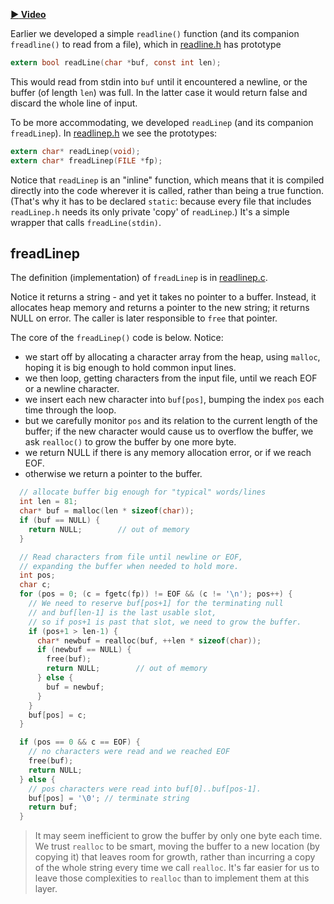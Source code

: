 **[:arrow_forward: Video](https://dartmouth.hosted.panopto.com/Panopto/Pages/Viewer.aspx?id=ddb533aa-1a98-45f1-84d3-ad0a0011f32d)**

Earlier we developed a simple `readline()` function (and its companion `freadline()` to read from a file), which in [readline.h](https://github.com/CS50DartmouthSP25/examples/blob/main/readline.h) has prototype

```c
extern bool readLine(char *buf, const int len);
```

This would read from stdin into `buf` until it encountered a newline, or the buffer (of length `len`) was full.
In the latter case it would return false and discard the whole line of input.

To be more accommodating, we developed `readLinep` (and its companion `freadLinep`).
In [readlinep.h](https://github.com/CS50DartmouthSP25/examples/blob/main/readlinep.h) we see the prototypes:

```c
extern char* readLinep(void);
extern char* freadLinep(FILE *fp);
```

Notice that `readLinep` is an "inline" function, which means that it is compiled directly into the code wherever it is called, rather than being a true function.
(That's why it has to be declared `static`: because every file that includes `readLinep.h` needs its only private 'copy' of `readLinep`.)  It's a simple wrapper that calls `freadLine(stdin)`.

## freadLinep

The definition (implementation) of `freadLinep` is in [readlinep.c](https://github.com/CS50DartmouthSP25/examples/blob/main/readlinep.c).

Notice it returns a string - and yet it takes no pointer to a buffer.
Instead, it allocates heap memory and returns a pointer to the new string; it returns NULL on error.
The caller is later responsible to `free` that pointer.

The core of the `freadLinep()` code is below.
Notice:

* we start off by allocating a character array from the heap, using `malloc`, hoping it is big enough to hold common input lines.
* we then loop, getting characters from the input file, until we reach EOF or a newline character.
* we insert each new character into `buf[pos]`, bumping the index `pos` each time through the loop.
* but we carefully monitor `pos` and its relation to the current length of the buffer; if the new character would cause us to overflow the buffer, we ask `realloc()` to grow the buffer by one more byte.
* we return NULL if there is any memory allocation error, or if we reach EOF.
* otherwise we return a pointer to the buffer.

```c
  // allocate buffer big enough for "typical" words/lines
  int len = 81;
  char* buf = malloc(len * sizeof(char));
  if (buf == NULL) {
    return NULL;        // out of memory
  }

  // Read characters from file until newline or EOF, 
  // expanding the buffer when needed to hold more.
  int pos;
  char c;
  for (pos = 0; (c = fgetc(fp)) != EOF && (c != '\n'); pos++) {
    // We need to reserve buf[pos+1] for the terminating null
    // and buf[len-1] is the last usable slot, 
    // so if pos+1 is past that slot, we need to grow the buffer.
    if (pos+1 > len-1) {
      char* newbuf = realloc(buf, ++len * sizeof(char));
      if (newbuf == NULL) {
        free(buf);
        return NULL;        // out of memory
      } else {
        buf = newbuf;
      }
    }
    buf[pos] = c;
  }

  if (pos == 0 && c == EOF) {
    // no characters were read and we reached EOF
    free(buf);
    return NULL;
  } else {
    // pos characters were read into buf[0]..buf[pos-1].
    buf[pos] = '\0'; // terminate string
    return buf;
  }
```

> It may seem inefficient to grow the buffer by only one byte each time.
We trust `realloc` to be smart, moving the buffer to a new location (by copying it) that leaves room for growth, rather than incurring a copy of the whole string every time we call `realloc`.
It's far easier for us to leave those complexities to `realloc` than to implement them at this layer.
